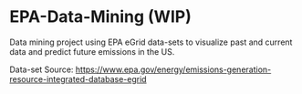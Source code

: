 # EPA-Data-Mining (WIP)
Data mining project using EPA eGrid data-sets to visualize past and current data and predict future emissions in the US.

Data-set Source: https://www.epa.gov/energy/emissions-generation-resource-integrated-database-egrid
